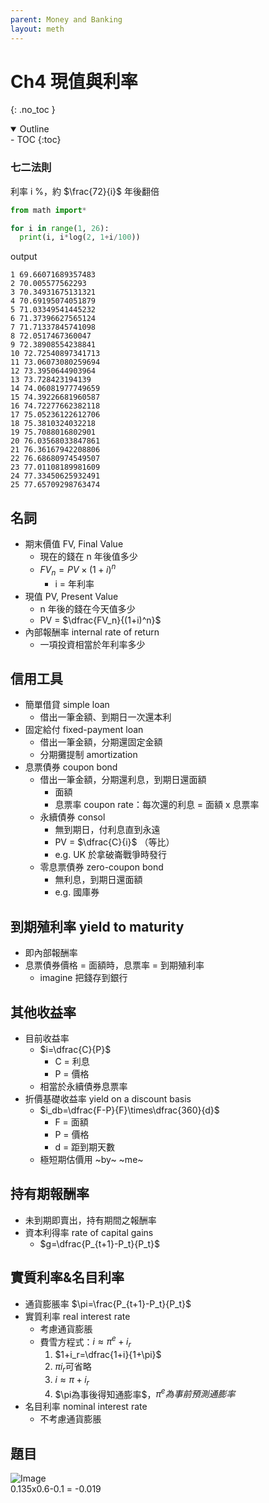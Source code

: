 ```yaml
---
parent: Money and Banking
layout: meth
---
```


# Ch4 現值與利率
{: .no_toc }

<details open markdown="block">
  <summary>
    Outline
  </summary>
- TOC
{:toc}
</details>

### 七二法則
利率 i %，約 $\frac{72}{i}$ 年後翻倍

```python
from math import*

for i in range(1, 26):
  print(i, i*log(2, 1+i/100))
```

output
```
1 69.66071689357483
2 70.005577562293
3 70.34931675131321
4 70.69195074051879
5 71.03349541445232
6 71.37396627565124
7 71.71337845741098
8 72.0517467360047
9 72.38908554238841
10 72.72540897341713
11 73.06073080259694
12 73.3950644903964
13 73.728423194139
14 74.06081977749659
15 74.39226681960587
16 74.72277662382118
17 75.05236122612706
18 75.3810324032218
19 75.7088016802901
20 76.03568033847861
21 76.36167942208806
22 76.68680974549507
23 77.01108189981609
24 77.33450625932491
25 77.65709298763474
```

## 名詞
- 期末價值 FV, Final Value
  - 現在的錢在 n 年後值多少
  - $FV_n = PV\times(1+i)^n$ 
    - i = 年利率
- 現值 PV, Present Value
  - n 年後的錢在今天值多少  
  - PV = $\dfrac{FV_n}{(1+i)^n}$ 
- 內部報酬率 internal rate of return
  - 一項投資相當於年利率多少

## 信用工具
- 簡單借貸 simple loan
  - 借出一筆金額、到期日一次還本利
- 固定給付 fixed-payment loan
  - 借出一筆金額，分期還固定金額
  - 分期攤提制 amortization
- 息票債券 coupon bond
  - 借出一筆金額，分期還利息，到期日還面額
    - 面額
    - 息票率 coupon rate：每次還的利息 = 面額 x 息票率
  - 永續債券 consol
    - 無到期日，付利息直到永遠
    - PV = $\dfrac{C}{i}$ （等比） 
    - e.g. UK 於拿破崙戰爭時發行
  - 零息票債券 zero-coupon bond
    - 無利息，到期日還面額
    - e.g. 國庫券

## 到期殖利率 yield to maturity
- 即內部報酬率
- 息票債券價格 = 面額時，息票率 = 到期殖利率
  - imagine 把錢存到銀行

## 其他收益率
- 目前收益率
  - $i=\dfrac{C}{P}$
    - C = 利息
    - P = 價格
  - 相當於永續債券息票率
- 折價基礎收益率 yield on a discount basis
  - $i_db=\dfrac{F-P}{F}\times\dfrac{360}{d}$
    - F = 面額
    - P = 價格
    - d = 距到期天數
  - 極短期估價用 ~by~ ~me~

## 持有期報酬率
- 未到期即賣出，持有期間之報酬率
- 資本利得率 rate of capital gains
  - $g=\dfrac{P_{t+1}-P_t}{P_t}$ 

## 實質利率&名目利率
- 通貨膨脹率 $\pi=\frac{P_{t+1}-P_t}{P_t}$
- 實質利率 real interest rate
  - 考慮通貨膨脹
  - 費雪方程式：$i\approx\pi^e+i_r$
    1. $1+i_r=\dfrac{1+i}{1+\pi}$
    2. $\pi i_r$可省略
    3. $i\approx\pi+i_r$
    4. $\pi為事後得知通膨率$，$\pi^e為事前預測通膨率$
- 名目利率 nominal interest rate 
  - 不考慮通貨膨脹

## 題目
![Image](https://i.imgur.com/rsHAkRb.png)  
0.135x0.6-0.1 = -0.019